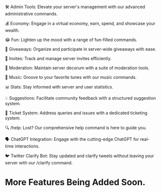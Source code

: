 🛠️ Admin Tools: Elevate your server's management with our advanced administrative commands.

💰 Economy: Engage in a virtual economy, earn, spend, and showcase your wealth.

😂 Fun: Lighten up the mood with a range of fun-filled commands.

🎉 Giveaways: Organize and participate in server-wide giveaways with ease.

💌 Invites: Track and manage server invites efficiently.

🔨 Moderation: Maintain server decorum with a suite of moderation tools.

🎵 Music: Groove to your favorite tunes with our music commands.

📊 Stats: Stay informed with server and user statistics.

💡 Suggestions: Facilitate community feedback with a structured suggestion system.

🎫 Ticket System: Address queries and issues with a dedicated ticketing system.

🔍 /help: Lost? Our comprehensive help command is here to guide you.

🗣️ ChatGPT Integration: Engage with the cutting-edge ChatGPT for real-time interactions.

🐦 Twitter Clarify Bot: Stay updated and clarify tweets without leaving your server with our /clarify command.

# More Features Being Added Soon.




